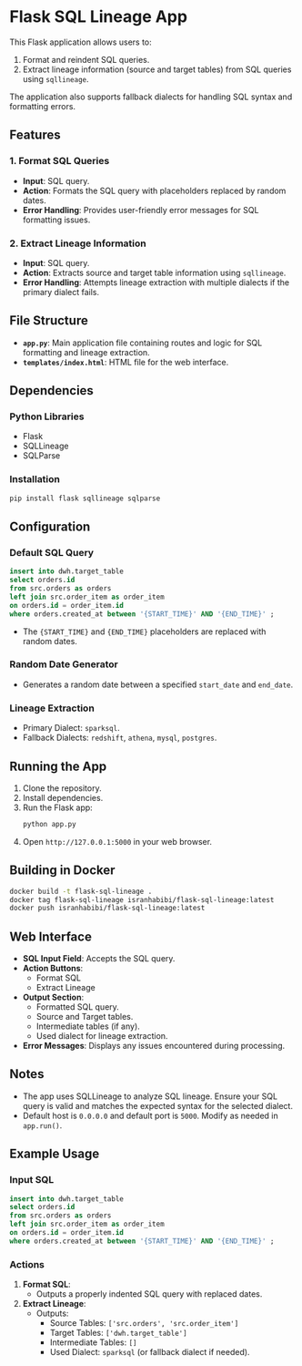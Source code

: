# Flask SQL Lineage App

This Flask application allows users to:

1. Format and reindent SQL queries.
2. Extract lineage information (source and target tables) from SQL queries using `sqllineage`.

The application also supports fallback dialects for handling SQL syntax and formatting errors.

## Features

### 1. Format SQL Queries
- **Input**: SQL query.
- **Action**: Formats the SQL query with placeholders replaced by random dates.
- **Error Handling**: Provides user-friendly error messages for SQL formatting issues.

### 2. Extract Lineage Information
- **Input**: SQL query.
- **Action**: Extracts source and target table information using `sqllineage`.
- **Error Handling**: Attempts lineage extraction with multiple dialects if the primary dialect fails.

## File Structure

- **`app.py`**: Main application file containing routes and logic for SQL formatting and lineage extraction.
- **`templates/index.html`**: HTML file for the web interface.

## Dependencies

### Python Libraries
- Flask
- SQLLineage
- SQLParse

### Installation
```bash
pip install flask sqllineage sqlparse
```

## Configuration

### Default SQL Query
```sql
insert into dwh.target_table 
select orders.id 
from src.orders as orders
left join src.order_item as order_item
on orders.id = order_item.id
where orders.created_at between '{START_TIME}' AND '{END_TIME}' ;
```

- The `{START_TIME}` and `{END_TIME}` placeholders are replaced with random dates.

### Random Date Generator
- Generates a random date between a specified `start_date` and `end_date`.

### Lineage Extraction
- Primary Dialect: `sparksql`.
- Fallback Dialects: `redshift`, `athena`, `mysql`, `postgres`.

## Running the App

1. Clone the repository.
2. Install dependencies.
3. Run the Flask app:
   ```bash
   python app.py
   ```
4. Open `http://127.0.0.1:5000` in your web browser.

## Building in Docker

```bash
docker build -t flask-sql-lineage .
docker tag flask-sql-lineage isranhabibi/flask-sql-lineage:latest
docker push isranhabibi/flask-sql-lineage:latest
```

## Web Interface

- **SQL Input Field**: Accepts the SQL query.
- **Action Buttons**:
  - Format SQL
  - Extract Lineage
- **Output Section**:
  - Formatted SQL query.
  - Source and Target tables.
  - Intermediate tables (if any).
  - Used dialect for lineage extraction.
- **Error Messages**: Displays any issues encountered during processing.

## Notes

- The app uses SQLLineage to analyze SQL lineage. Ensure your SQL query is valid and matches the expected syntax for the selected dialect.
- Default host is `0.0.0.0` and default port is `5000`. Modify as needed in `app.run()`.

## Example Usage

### Input SQL
```sql
insert into dwh.target_table 
select orders.id 
from src.orders as orders
left join src.order_item as order_item
on orders.id = order_item.id
where orders.created_at between '{START_TIME}' AND '{END_TIME}' ;
```

### Actions
1. **Format SQL**:
   - Outputs a properly indented SQL query with replaced dates.
2. **Extract Lineage**:
   - Outputs:
     - Source Tables: `['src.orders', 'src.order_item']`
     - Target Tables: `['dwh.target_table']`
     - Intermediate Tables: `[]`
     - Used Dialect: `sparksql` (or fallback dialect if needed).
